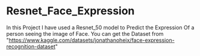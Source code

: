 # Resnet_Face_Expression
In this Project I have used a Resnet_50 model to Predict the Expression Of a person seeing the image of Face.
You can get the Dataset from "https://www.kaggle.com/datasets/jonathanoheix/face-expression-recognition-dataset"
